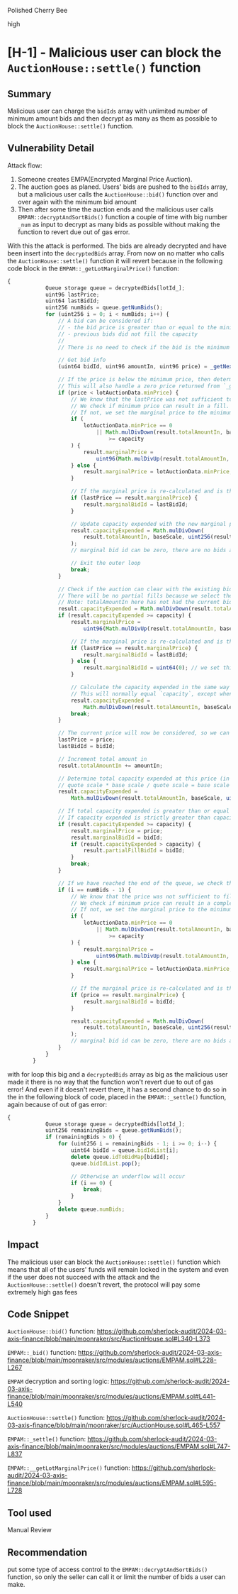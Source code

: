 Polished Cherry Bee

high

# [H-1] - Malicious user can block the `AuctionHouse::settle()` function

## Summary
Malicious user can charge the `bidIds` array with unlimited number of minimum amount bids and then decrypt as many as them as possible to block the `AuctionHouse::settle()` function.
## Vulnerability Detail
Attack flow:
1. Someone creates EMPA(Encrypted Marginal Price Auction).
2. The auction goes as planed. Users' bids are pushed to the `bidIds` array, but a malicious user calls the `AuctionHouse::bid()` function over and over again with the minimum bid amount
3. Then after some time the auction ends and the malicious user calls `EMPAM::decryptAndSortBids()` function a couple of time with big number `_num` as input to decrypt as many bids as possible without making the function to revert due out of gas error.

With this the attack is performed. The bids are already decrypted and have been insert into the `decryptedBids` array. From now on no matter who calls the `AuctionHouse::settle()` function it will revert because in the following code block in the `EMPAM::_getLotMarginalPrice()` function:
```javascript
{
            Queue storage queue = decryptedBids[lotId_];
            uint96 lastPrice;
            uint64 lastBidId;
            uint256 numBids = queue.getNumBids();
            for (uint256 i = 0; i < numBids; i++) {
                // A bid can be considered if:
                // - the bid price is greater than or equal to the minimum
                // - previous bids did not fill the capacity
                //
                // There is no need to check if the bid is the minimum bid size, as this was checked during decryption

                // Get bid info
                (uint64 bidId, uint96 amountIn, uint96 price) = _getNextBid(queue, baseScale);

                // If the price is below the minimum price, then determine a marginal price from the previous bids with the knowledge that no other bids will be considered
                // This will also handle a zero price returned from `_getNextBid()`, since `minPrice` is always greater than zero
                if (price < lotAuctionData.minPrice) {
                    // We know that the lastPrice was not sufficient to fill capacity or the loop would have exited
                    // We check if minimum price can result in a fill. If so, find the exact marginal price between last price and minimum price
                    // If not, we set the marginal price to the minimum price. Whether the capacity filled meets the minimum filled will be checked later in the settlement process.
                    if (
                        lotAuctionData.minPrice == 0
                            || Math.mulDivDown(result.totalAmountIn, baseScale, lotAuctionData.minPrice)
                                >= capacity
                    ) {
                        result.marginalPrice =
                            uint96(Math.mulDivUp(result.totalAmountIn, baseScale, capacity));
                    } else {
                        result.marginalPrice = lotAuctionData.minPrice; // note this cannot be zero since it is checked above
                    }

                    // If the marginal price is re-calculated and is the same as the previous, we need to set the marginal bid id, otherwise the previous bid will not be able to claim.
                    if (lastPrice == result.marginalPrice) {
                        result.marginalBidId = lastBidId;
                    }

                    // Update capacity expended with the new marginal price
                    result.capacityExpended = Math.mulDivDown(
                        result.totalAmountIn, baseScale, uint256(result.marginalPrice)
                    );
                    // marginal bid id can be zero, there are no bids at the marginal price

                    // Exit the outer loop
                    break;
                }

                // Check if the auction can clear with the existing bids at a price between current price and last price
                // There will be no partial fills because we select the price that exactly fills the capacity
                // Note: totalAmountIn here has not had the current bid added to it
                result.capacityExpended = Math.mulDivDown(result.totalAmountIn, baseScale, price);
                if (result.capacityExpended >= capacity) {
                    result.marginalPrice =
                        uint96(Math.mulDivUp(result.totalAmountIn, baseScale, capacity));

                    // If the marginal price is re-calculated and is the same as the previous, we need to set the marginal bid id, otherwise the previous bid will not be able to claim.
                    if (lastPrice == result.marginalPrice) {
                        result.marginalBidId = lastBidId;
                    } else {
                        result.marginalBidId = uint64(0); // we set this to zero so that any bids at the current price are not considered in the case that capacityExpended == capacity
                    }

                    // Calculate the capacity expended in the same way as before, instead of setting it to `capacity`
                    // This will normally equal `capacity`, except when rounding would cause the the capacity expended to be slightly less than `capacity`
                    result.capacityExpended =
                        Math.mulDivDown(result.totalAmountIn, baseScale, result.marginalPrice); // updated based on the marginal price
                    break;
                }

                // The current price will now be considered, so we can set this
                lastPrice = price;
                lastBidId = bidId;

                // Increment total amount in
                result.totalAmountIn += amountIn;

                // Determine total capacity expended at this price (in base token units)
                // quote scale * base scale / quote scale = base scale
                result.capacityExpended =
                    Math.mulDivDown(result.totalAmountIn, baseScale, uint256(price));

                // If total capacity expended is greater than or equal to the capacity, we have found the marginal price
                // If capacity expended is strictly greater than capacity, then we have a partially filled bid
                if (result.capacityExpended >= capacity) {
                    result.marginalPrice = price;
                    result.marginalBidId = bidId;
                    if (result.capacityExpended > capacity) {
                        result.partialFillBidId = bidId;
                    }
                    break;
                }

                // If we have reached the end of the queue, we check the same cases as when the price of a bid is below the minimum price.
                if (i == numBids - 1) {
                    // We know that the price was not sufficient to fill capacity or the loop would have exited
                    // We check if minimum price can result in a complete fill. If so, find the exact marginal price between last price and minimum price
                    // If not, we set the marginal price to the minimum price. Whether the capacity filled meets the minimum filled will be checked later in the settlement process
                    if (
                        lotAuctionData.minPrice == 0
                            || Math.mulDivDown(result.totalAmountIn, baseScale, lotAuctionData.minPrice)
                                >= capacity
                    ) {
                        result.marginalPrice =
                            uint96(Math.mulDivUp(result.totalAmountIn, baseScale, capacity));
                    } else {
                        result.marginalPrice = lotAuctionData.minPrice;
                    }

                    // If the marginal price is re-calculated and is the same as the previous, we need to set the marginal bid id, otherwise the current bid will not be able to claim.
                    if (price == result.marginalPrice) {
                        result.marginalBidId = bidId;
                    }

                    result.capacityExpended = Math.mulDivDown(
                        result.totalAmountIn, baseScale, uint256(result.marginalPrice)
                    );
                    // marginal bid id can be zero, there are no bids at the marginal price
                }
            }
        }
```
with for loop this big and a `decryptedBids` array as big as the malicious user made it there is no way that the function won't revert due to out of gas error!
And even if it doesn't revert there, it has a second chance to do so in the in the following block of code, placed in the `EMPAM::_settle()` function, again because of out of gas error:
```javascript
{
            Queue storage queue = decryptedBids[lotId_];
            uint256 remainingBids = queue.getNumBids();
            if (remainingBids > 0) {
                for (uint256 i = remainingBids - 1; i >= 0; i--) {
                    uint64 bidId = queue.bidIdList[i];
                    delete queue.idToBidMap[bidId];
                    queue.bidIdList.pop();

                    // Otherwise an underflow will occur
                    if (i == 0) {
                        break;
                    }
                }
                delete queue.numBids;
            }
        }

```
## Impact
The malicious user can block the `AuctionHouse::settle()` function which means that all of the users' funds will remain locked in the system and even if the user does not succeed with the attack and the `AuctionHouse::settle()` doesn't revert, the protocol will pay some extremely high gas fees 
## Code Snippet
`AuctionHouse::bid()` function:
https://github.com/sherlock-audit/2024-03-axis-finance/blob/main/moonraker/src/AuctionHouse.sol#L340-L373 

`EMPAM::_bid()` function:
https://github.com/sherlock-audit/2024-03-axis-finance/blob/main/moonraker/src/modules/auctions/EMPAM.sol#L228-L267

`EMPAM` decryption and sorting logic:
https://github.com/sherlock-audit/2024-03-axis-finance/blob/main/moonraker/src/modules/auctions/EMPAM.sol#L441-L540

`AuctionHouse::settle()` function:
https://github.com/sherlock-audit/2024-03-axis-finance/blob/main/moonraker/src/AuctionHouse.sol#L465-L557

`EMPAM::_settle()` function:
https://github.com/sherlock-audit/2024-03-axis-finance/blob/main/moonraker/src/modules/auctions/EMPAM.sol#L747-L837

`EMPAM::__getLotMarginalPrice()` function:
https://github.com/sherlock-audit/2024-03-axis-finance/blob/main/moonraker/src/modules/auctions/EMPAM.sol#L595-L728

## Tool used

Manual Review

## Recommendation
put some type of access control to the `EMPAM::decryptAndSortBids()` function, so only the seller can call it or limit the number of bids a user can make.
